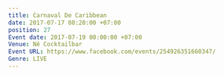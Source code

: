 ```yaml
---
title: Carnaval De Caribbean
date: 2017-07-17 08:20:00 +07:00
position: 27
Event date: 2017-07-19 00:00:00 +07:00
Venue: Nê Cocktailbar
Event URL: https://www.facebook.com/events/254926351660347/
Genre: LIVE
---
```


